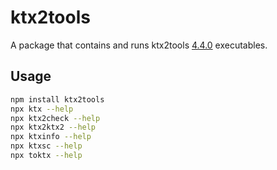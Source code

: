 # ktx2tools
A package that contains and runs ktx2tools [4.4.0](https://github.com/KhronosGroup/KTX-Software/releases/tag/v4.4.0) executables.

## Usage

```sh
npm install ktx2tools
npx ktx --help
npx ktx2check --help
npx ktx2ktx2 --help
npx ktxinfo --help
npx ktxsc --help
npx toktx --help
```
